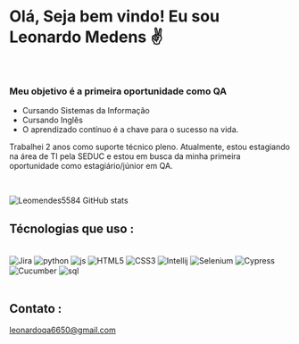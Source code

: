 # Olá, Seja bem vindo! Eu sou Leonardo Medens ✌️
<br/>

### Meu objetivo é a primeira oportunidade como QA

- Cursando Sistemas da Informação <br/>
- Cursando Inglês<br/>
- O aprendizado contínuo é a chave para o sucesso na vida.<br/>

Trabalhei 2 anos como suporte técnico pleno. Atualmente, estou estagiando na área de TI pela SEDUC e estou em busca da minha primeira oportunidade como estagiário/júnior em QA.

<br/>

![Leomendes5584 GitHub stats](https://github-readme-stats.vercel.app/api?username=Leomendes5584&show_icons=true&theme=tokyonight)


## Técnologias que uso :
<div style= "display: inline_block"><br/>
  <img align="center" alt="Jira" src=	"https://img.shields.io/badge/Jira-0052CC?style=for-the-badge&logo=Jira&logoColor=white" />

  <img align="center" alt="python" src= "https://img.shields.io/badge/Python-3776AB?style=for-the-badge&logo=python&logoColor=white" />
  <img align="center" alt="js" src= "https://img.shields.io/badge/JavaScript-F7DF1E?style=for-the-badge&logo=javascript&logoColor=black" />
  <img align="center" alt="HTML5" src= "https://img.shields.io/badge/HTML5-E34F26?style=for-the-badge&logo=html5&logoColor=white" />
  <img align="center" alt="CSS3" src= "https://img.shields.io/badge/CSS3-1572B6?style=for-the-badge&logo=css3&logoColor=white" />
  
  <img align="center" alt="Intellij" src= "https://img.shields.io/badge/IntelliJ_IDEA-000000.svg?style=for-the-badge&logo=intellij-idea&logoColor=white" />
  <img align="center" alt="Selenium" src= "https://img.shields.io/badge/Selenium-43B02A.svg?style=for-the-badge&logo=Selenium&logoColor=white" />
  <img align="center" alt="Cypress" src= "https://img.shields.io/badge/Cypress-17202C.svg?style=for-the-badge&logo=Cypress&logoColor=white" />

  <img align="center" alt="Cucumber" src= "https://img.shields.io/badge/Cucumber-23D96C.svg?style=for-the-badge&logo=Cucumber&logoColor=white" />
  <img align="center" alt="sql" src= "https://img.shields.io/badge/MySQL-00000F?style=for-the-badge&logo=mysql&logoColor=white" />
  
  <br>
</div>
<br/>

## Contato : 
leonardoqa6650@gmail.com
